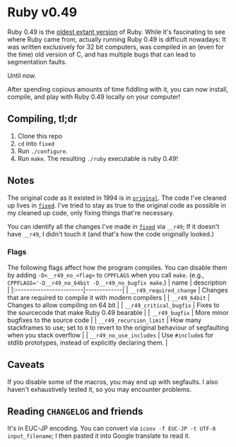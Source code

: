 # Ruby v0.49

Ruby 0.49 is the [oldest extant version](https://git.ruby-lang.org/ruby.git/refs/tags) of Ruby. While it's fascinating to see where Ruby came from, actually running Ruby 0.49 is difficult nowadays: It was written exclusively for 32 bit computers, was compiled in an (even for the time) old version of C, and has multiple bugs that can lead to segmentation faults.

Until now.

After spending copious amounts of time fiddling with it, you can now install, compile, and play with Ruby 0.49 locally on your computer!

## Compiling, tl;dr
1. Clone this repo
2. `cd` into `fixed`
3. Run `./configure`.
4. Run `make`. The resulting `./ruby` executable is ruby 0.49!

## Notes
The original code as it existed in 1994 is in [`original`](./original). The code I've cleaned up lives in [`fixed`](./fixed). I've tried to stay as true to the original code as possible in my cleaned up code, only fixing things that're necessary. 

You can identify all the changes I've made in [`fixed`](./fixed) via `__r49`; If it doesn't have `__r49`, I didn't touch it (and that's how the code originally looked.)

### Flags

The following flags affect how the program compiles. You can disable them by adding `-D<__r49_no_<flag>` to `CPPFLAGS` when you call `make`. (e.g., `CPPFLAGS='-D__r49_no_64bit -D__r49_no_bugfix make`.)
|          name           | description |
|:------------------------|-------------|
| `__r49_required_change` | Changes that are required to compile it with modern compilers |
| `__r49_64bit`           | Changes to allow compiling on 64 bit |
| `__r49_critical_bugfix` | Fixes to the sourcecode that make Ruby 0.49 bearable |
| `__r49_bugfix`          | More minor bugfixes to the source code |
| `__r49_recursion_limit` | How many stackframes to use; set to `0` to revert to the original behaviour of segfaulting when you stack overflow |
| `__r49_no_use_includes` | Use `#include`s for stdlib prototypes, instead of explicitly declaring them. |


## Caveats
If you disable some of the macros, you may end up with segfaults. I also haven't exhaustively tested it, so you may encounter problems. 

## Reading `CHANGELOG` and friends
It's in EUC-JP encoding. You can convert via `iconv -f EUC-JP -t UTF-8 input_filename`; I then pasted it into Google translate to read it.
